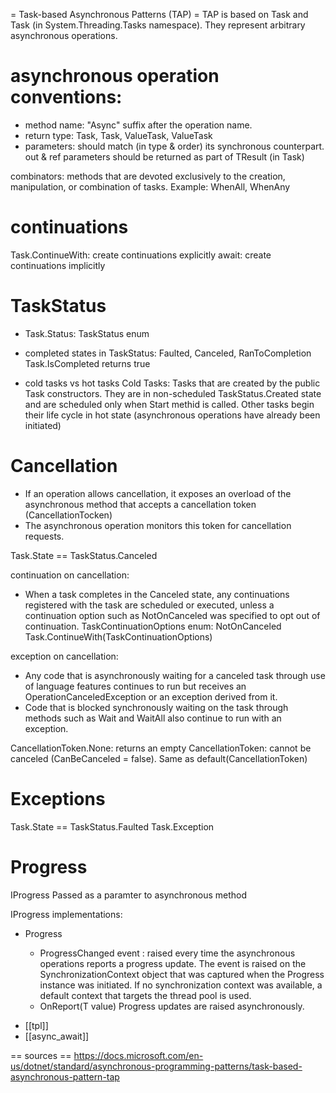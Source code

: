 = Task-based Asynchronous Patterns (TAP) =
TAP is based on Task and Task<TResult> (in System.Threading.Tasks namespace). They represent arbitrary asynchronous operations.

# asynchronous operation conventions:
- method name: "Async" suffix after the operation name.
- return type: Task, Task<TResult>, ValueTask, ValueTask<TResult>
- parameters: should match (in type & order) its synchronous counterpart. out & ref parameters should be returned as part of TResult (in Task<TResult>)

combinators: methods that are devoted exclusively to the creation, manipulation, or combination of tasks. Example: WhenAll, WhenAny


# continuations
Task.ContinueWith: create continuations explicitly
await: create continuations implicitly

# TaskStatus
- Task.Status: TaskStatus enum

- completed states in TaskStatus: Faulted, Canceled, RanToCompletion
Task.IsCompleted returns true

- cold tasks vs hot tasks
Cold Tasks: Tasks that are created by the public Task constructors. They are in non-scheduled TaskStatus.Created state and are scheduled only when Start methid is called.
Other tasks begin their life cycle in hot state (asynchronous operations have already been initiated)


# Cancellation
- If an operation allows cancellation, it exposes an overload of the asynchronous method that accepts a cancellation token (CancellationTocken)
- The asynchronous operation monitors this token for cancellation requests.

Task.State == TaskStatus.Canceled

continuation on cancellation:
- When a task completes in the Canceled state, any continuations registered with the task are scheduled or executed, unless a continuation option such as NotOnCanceled was specified to opt out of continuation.
TaskContinuationOptions enum: NotOnCanceled
Task.ContinueWith(TaskContinuationOptions)

exception on cancellation:
- Any code that is asynchronously waiting for a canceled task through use of language features continues to run but receives an OperationCanceledException or an exception derived from it.
- Code that is blocked synchronously waiting on the task through methods such as Wait and WaitAll also continue to run with an exception.

CancellationToken.None: returns an empty CancellationToken: cannot be canceled (CanBeCanceled = false). Same as default(CancellationToken)

# Exceptions
Task.State == TaskStatus.Faulted
Task.Exception

# Progress
IProgress<T>
Passed as a paramter to asynchronous method

IProgress<T> implementations:
- Progress<T>
  - ProgressChanged event : raised every time the asynchronous operations reports a progress update. The event is raised on the SynchronizationContext object that was captured when the Progress<T> instance was initiated. If no synchronization context was available, a default context that targets the thread pool is used.
  - OnReport(T value)
Progress updates are raised asynchronously.


* [[tpl]]
* [[async_await]]

== sources ==
https://docs.microsoft.com/en-us/dotnet/standard/asynchronous-programming-patterns/task-based-asynchronous-pattern-tap
